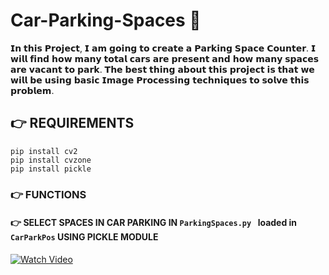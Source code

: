 # Car-Parking-Spaces 👋 
𝗜𝗻 𝘁𝗵𝗶𝘀 𝗣𝗿𝗼𝗷𝗲𝗰𝘁, 𝗜 𝗮𝗺 𝗴𝗼𝗶𝗻𝗴 𝘁𝗼 𝗰𝗿𝗲𝗮𝘁𝗲 𝗮 𝗣𝗮𝗿𝗸𝗶𝗻𝗴 𝗦𝗽𝗮𝗰𝗲 𝗖𝗼𝘂𝗻𝘁𝗲𝗿.
𝗜 𝘄𝗶𝗹𝗹 𝗳𝗶𝗻𝗱 𝗵𝗼𝘄 𝗺𝗮𝗻𝘆 𝘁𝗼𝘁𝗮𝗹 𝗰𝗮𝗿𝘀 𝗮𝗿𝗲 𝗽𝗿𝗲𝘀𝗲𝗻𝘁 𝗮𝗻𝗱 𝗵𝗼𝘄 𝗺𝗮𝗻𝘆 𝘀𝗽𝗮𝗰𝗲𝘀 𝗮𝗿𝗲 𝘃𝗮𝗰𝗮𝗻𝘁 𝘁𝗼 𝗽𝗮𝗿𝗸. 
𝗧𝗵𝗲 𝗯𝗲𝘀𝘁 𝘁𝗵𝗶𝗻𝗴 𝗮𝗯𝗼𝘂𝘁 𝘁𝗵𝗶𝘀 𝗽𝗿𝗼𝗷𝗲𝗰𝘁 𝗶𝘀 𝘁𝗵𝗮𝘁 𝘄𝗲 𝘄𝗶𝗹𝗹 𝗯𝗲 𝘂𝘀𝗶𝗻𝗴 𝗯𝗮𝘀𝗶𝗰 𝗜𝗺𝗮𝗴𝗲 𝗣𝗿𝗼𝗰𝗲𝘀𝘀𝗶𝗻𝗴 𝘁𝗲𝗰𝗵𝗻𝗶𝗾𝘂𝗲𝘀 𝘁𝗼 𝘀𝗼𝗹𝘃𝗲 𝘁𝗵𝗶𝘀 𝗽𝗿𝗼𝗯𝗹𝗲𝗺. 


## 👉 REQUIREMENTS
``` 
pip install cv2
pip install cvzone 
pip install pickle

```

### 👉 FUNCTIONS 

#### 👉 SELECT SPACES IN CAR PARKING IN ```ParkingSpaces.py ``` loaded in ``` CarParkPos ``` USING PICKLE MODULE 
[![Watch Video](https://github.com/Nourreddine1920/Car-Parking-Spaces/blob/main/Opencv%20Sudoku%20Overview.png)]()
